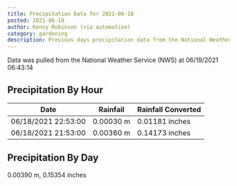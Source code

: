 ```yaml
---
title: Precipitation Data for 2021-06-18
posted: 2021-06-19
author: Kenny Robinson (via automation)
category: gardening
description: Previous days precipitation data from the National Weather Service on 06/19/2021 06:43:14
---
```


Data was pulled from the National Weather Service (NWS) at 06/19/2021 06:43:14

## Precipitation By Hour

|Date|Rainfail|Rainfall Converted|
---|---|---
|06/18/2021 22:53:00|0.00030 m|0.01181 inches|
|06/18/2021 21:53:00|0.00360 m|0.14173 inches|

## Precipitation By Day

0.00390 m, 0.15354 inches


